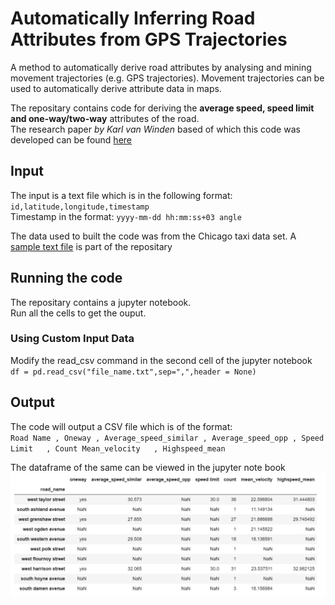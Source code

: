 # Automatically Inferring Road Attributes from GPS Trajectories
A method to automatically derive road attributes by analysing and mining movement trajectories (e.g. GPS trajectories). Movement trajectories can be used to automatically derive attribute data in maps.  

The repositary contains code for deriving the **average speed, speed limit and one-way/two-way** attributes of the road.  
The research paper *by Karl van Winden* based of which this code was developed can be found [here](http://doi.org/10.1111/tgis.12186)

## Input
The input is a text file which is in the following format: `id,latitude,longitude,timestamp`   
Timestamp in the format: `yyyy-mm-dd hh:mm:ss+03 angle`  

The data used to built the code was from the Chicago taxi data set.
A [sample text file](sample.txt) is part of the repositary 

## Running the code
The repositary contains a jupyter notebook.  
Run all the cells to get the ouput.

### Using Custom Input Data
Modify the read_csv command in the second cell of the jupyter notebook  
`df = pd.read_csv("file_name.txt",sep=",",header = None)`

## Output
The code will output a CSV file which is of the format:  
`Road Name , Oneway	, Average_speed_similar	, Average_speed_opp	, Speed Limit	, Count	Mean_velocity	, Highspeed_mean`  

The dataframe of the same can be viewed in the jupyter note book  
![alt text](Output/road_attributes_output.png "Output Data Frame")
